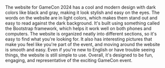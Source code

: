 The website for GameCon 2024 has a cool and modern design with dark colors like black and gray, making it look stylish and easy on the eyes. 
The words on the website are in light colors, which makes them stand out and easy to read against the dark background.
It's built using something called the Bootstrap framework, which helps it work well on both phones and computers.
The website is organized neatly into different sections, so it's easy to find what you're looking for. 
It also has interesting pictures that make you feel like you're part of the event, and moving around the website is smooth and easy.
Even if you're new to English or have trouble seeing things, the website is still simple to use.
Overall, it's designed to be fun, engaging, and representative of the exciting GameCon event.
